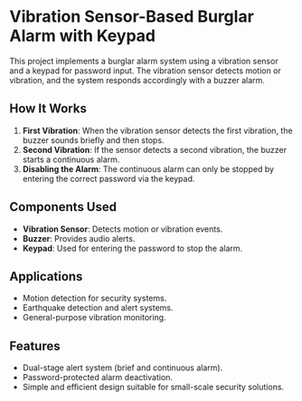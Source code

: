 # Vibration Sensor-Based Burglar Alarm with Keypad

This project implements a burglar alarm system using a vibration sensor and a keypad for password input. The vibration sensor detects motion or vibration, and the system responds accordingly with a buzzer alarm.

## How It Works
1. **First Vibration**: When the vibration sensor detects the first vibration, the buzzer sounds briefly and then stops.
2. **Second Vibration**: If the sensor detects a second vibration, the buzzer starts a continuous alarm.
3. **Disabling the Alarm**: The continuous alarm can only be stopped by entering the correct password via the keypad.

## Components Used
- **Vibration Sensor**: Detects motion or vibration events.
- **Buzzer**: Provides audio alerts.
- **Keypad**: Used for entering the password to stop the alarm.

## Applications
- Motion detection for security systems.
- Earthquake detection and alert systems.
- General-purpose vibration monitoring.

## Features
- Dual-stage alert system (brief and continuous alarm).
- Password-protected alarm deactivation.
- Simple and efficient design suitable for small-scale security solutions.
